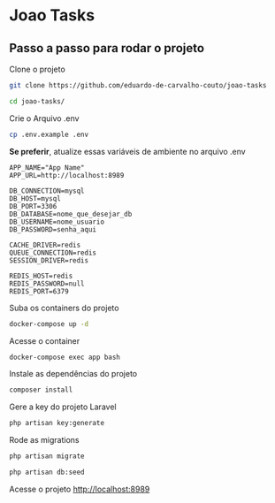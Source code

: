 # Joao Tasks

## Passo a passo para rodar o projeto
Clone o projeto
```sh
git clone https://github.com/eduardo-de-carvalho-couto/joao-tasks
```
```sh
cd joao-tasks/
```


Crie o Arquivo .env
```sh
cp .env.example .env
```


**Se preferir**, atualize essas variáveis de ambiente no arquivo .env
```dosini
APP_NAME="App Name"
APP_URL=http://localhost:8989

DB_CONNECTION=mysql
DB_HOST=mysql
DB_PORT=3306
DB_DATABASE=nome_que_desejar_db
DB_USERNAME=nome_usuario
DB_PASSWORD=senha_aqui

CACHE_DRIVER=redis
QUEUE_CONNECTION=redis
SESSION_DRIVER=redis

REDIS_HOST=redis
REDIS_PASSWORD=null
REDIS_PORT=6379
```


Suba os containers do projeto
```sh
docker-compose up -d
```


Acesse o container
```sh
docker-compose exec app bash
```


Instale as dependências do projeto
```sh
composer install
```


Gere a key do projeto Laravel
```sh
php artisan key:generate
```

Rode as migrations
```sh
php artisan migrate
```
```sh
php artisan db:seed
```

Acesse o projeto
[http://localhost:8989](http://localhost:8989)

